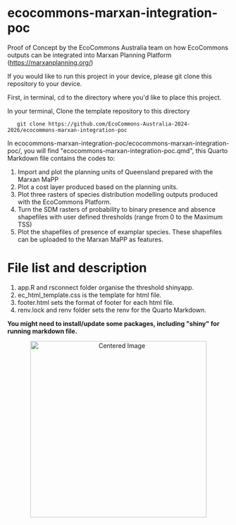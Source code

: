 # ecocommons-marxan-integration-poc
Proof of Concept by the EcoCommons Australia team on how EcoCommons outputs can be integrated into Marxan Planning Platform (https://marxanplanning.org/)

If you would like to run this project in your device, please git clone this repository to your device.

First, in terminal, cd to the directory where you'd like to place this project.

In your terminal, Clone the template repository to this directory

```
   git clone https://github.com/EcoCommons-Australia-2024-2026/ecocommons-marxan-integration-poc
```

In ecocommons-marxan-integration-poc/ecocommons-marxan-integration-poc/, you will find "ecocommons-marxan-integration-poc.qmd", this Quarto Markdown file contains the codes to:

1. Import and plot the planning units of Queensland prepared with the Marxan MaPP
2. Plot a cost layer produced based on the planning units.
3. Plot three rasters of species distribution modelling outputs produced with the EcoCommons Platform.
4. Turn the SDM rasters of probability to binary presence and absence shapefiles with user defined thresholds (range from 0 to the Maximum TSS)
5. Plot the shapefiles of presence of examplar species. These shapefiles can be uploaded to the Marxan MaPP as features.

# File list and description
1. app.R and rsconnect folder organise the threshold shinyapp.
2. ec_html_template.css is the template for html file.
3. footer.html sets the format of footer for each html file.
4. renv.lock and renv folder sets the renv for the Quarto Markdown.

**You might need to install/update some packages, including "shiny" for running markdown file.**

<p align="center">
  <img src="https://github.com/user-attachments/assets/80e373cf-cd38-442a-a894-564660005e95" alt="Centered Image" width="400"/>
</p>
